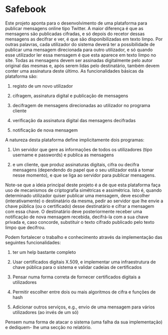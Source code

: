 Safebook
======
Este projeto aponta para o desenvolvimento de uma plataforma para publicar mensagens
online tipo Twitter. A maior diferença é que as mensagens são publicadas cifradas, e só
depois do recetor dessas mensagens as decifrar e ver, é que são disponibilizadas em
texto limpo. Por outras palavras, cada utilizador do sistema deverá ter a possibilidade de
publicar uma mensagem direcionada para outro utilizador, e só quando esse utilizador
ler essa mensagem é que esta aparece em texto limpo no site. Todas as mensagens
devem ser assinadas digitalmente pelo autor original das mesmas e, após serem lidas
pelo destinatário, também devem conter uma assinatura deste último. As funcionalidades
básicas da plataforma são:

1. registo de um novo utilizador

1. cifragem, assinatura digital e publicação de mensagens

1. decifragem de mensagens direcionadas ao utilizador no programa cliente

1. verificação da assinatura digital das mensagens decifradas

1. notificação de nova mensagem


A natureza desta plataforma define implicitamente dois programas:

1. Um servidor que gere as informações de todos os utilizadores (tipo username e passwords) e publica as mensagens

1. e um cliente, que produz assinaturas digitais, cifra ou decifra mensagens (dependendo do papel que o seu utilizador está a tomar nesse momento), e que se liga ao
servidor para publicar mensagens.

Note-se que a ideia princípal deste projeto é a de que esta plataforma faça uso de mecanismos de criptografia simétricas e assimétrica. Isto é, quando determinado utilizador quiser publicar uma mensagem, deve escolher (interativamente) o destinatário da mesma, pedir ao servidor que lhe envie a chave pública (ou o certificado) desse destinatário e cifrar a mensagem com essa chave. O destinatário deve posteriormente receber uma notificação de nova mensagem recebida, decifrá-la com a sua chave privada e, caso concorde, substituir o texto cifrado publicado pelo texto limpo que decifrou.

Podem fortalecer o trabalho e conhecimento através da implementação das seguintes funcionalidades:

1. ter um help bastante completo

1. Usar certificados digitais X.509, e implementar uma infraestrutura de chave pública para o sistema e validar cadeias de certificados

1. Pensar numa forma correta de fornecer certificados digitais a utilizadores

1. Permitir escolher entre dois ou mais algoritmos de cifra e funções de hash

1. Adicionar outros serviços, e.g., envio de uma mensagem para vários utilizadores (ao invés de um só)

Pensem numa forma de atacar o sistema (uma falha da sua implementação) e dediquem-
lhe uma secção no relatório.
